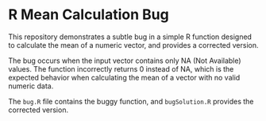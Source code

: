 # R Mean Calculation Bug
This repository demonstrates a subtle bug in a simple R function designed to calculate the mean of a numeric vector, and provides a corrected version.

The bug occurs when the input vector contains only NA (Not Available) values. The function incorrectly returns 0 instead of NA, which is the expected behavior when calculating the mean of a vector with no valid numeric data. 

The `bug.R` file contains the buggy function, and `bugSolution.R` provides the corrected version.